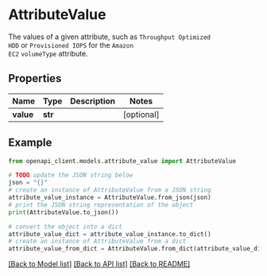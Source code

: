 # AttributeValue

The values of a given attribute, such as <code>Throughput Optimized HDD</code> or <code>Provisioned IOPS</code> for the <code>Amazon EC2</code> <code>volumeType</code> attribute.

## Properties

Name | Type | Description | Notes
------------ | ------------- | ------------- | -------------
**value** | **str** |  | [optional] 

## Example

```python
from openapi_client.models.attribute_value import AttributeValue

# TODO update the JSON string below
json = "{}"
# create an instance of AttributeValue from a JSON string
attribute_value_instance = AttributeValue.from_json(json)
# print the JSON string representation of the object
print(AttributeValue.to_json())

# convert the object into a dict
attribute_value_dict = attribute_value_instance.to_dict()
# create an instance of AttributeValue from a dict
attribute_value_from_dict = AttributeValue.from_dict(attribute_value_dict)
```
[[Back to Model list]](../README.md#documentation-for-models) [[Back to API list]](../README.md#documentation-for-api-endpoints) [[Back to README]](../README.md)


